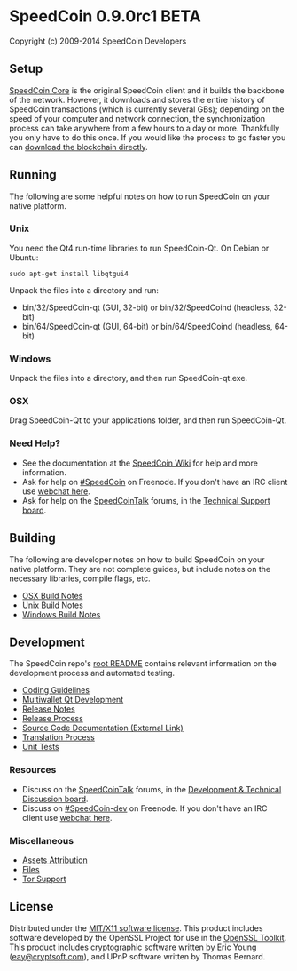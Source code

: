 SpeedCoin 0.9.0rc1 BETA
=====================

Copyright (c) 2009-2014 SpeedCoin Developers


Setup
---------------------
[SpeedCoin Core](http://SpeedCoin.org/en/download) is the original SpeedCoin client and it builds the backbone of the network. However, it downloads and stores the entire history of SpeedCoin transactions (which is currently several GBs); depending on the speed of your computer and network connection, the synchronization process can take anywhere from a few hours to a day or more. Thankfully you only have to do this once. If you would like the process to go faster you can [download the blockchain directly](https://SpeedCointalk.org/index.php?topic=145386.0).

Running
---------------------
The following are some helpful notes on how to run SpeedCoin on your native platform. 

### Unix

You need the Qt4 run-time libraries to run SpeedCoin-Qt. On Debian or Ubuntu:

	sudo apt-get install libqtgui4

Unpack the files into a directory and run:

- bin/32/SpeedCoin-qt (GUI, 32-bit) or bin/32/SpeedCoind (headless, 32-bit)
- bin/64/SpeedCoin-qt (GUI, 64-bit) or bin/64/SpeedCoind (headless, 64-bit)



### Windows

Unpack the files into a directory, and then run SpeedCoin-qt.exe.

### OSX

Drag SpeedCoin-Qt to your applications folder, and then run SpeedCoin-Qt.

### Need Help?

* See the documentation at the [SpeedCoin Wiki](https://en.SpeedCoin.it/wiki/Main_Page)
for help and more information.
* Ask for help on [#SpeedCoin](http://webchat.freenode.net?channels=SpeedCoin) on Freenode. If you don't have an IRC client use [webchat here](http://webchat.freenode.net?channels=SpeedCoin).
* Ask for help on the [SpeedCoinTalk](https://SpeedCointalk.org/) forums, in the [Technical Support board](https://SpeedCointalk.org/index.php?board=4.0).

Building
---------------------
The following are developer notes on how to build SpeedCoin on your native platform. They are not complete guides, but include notes on the necessary libraries, compile flags, etc.

- [OSX Build Notes](build-osx.md)
- [Unix Build Notes](build-unix.md)
- [Windows Build Notes](build-msw.md)

Development
---------------------
The SpeedCoin repo's [root README](https://github.com/SpeedCoin/SpeedCoin/blob/master/README.md) contains relevant information on the development process and automated testing.

- [Coding Guidelines](coding.md)
- [Multiwallet Qt Development](multiwallet-qt.md)
- [Release Notes](release-notes.md)
- [Release Process](release-process.md)
- [Source Code Documentation (External Link)](https://dev.visucore.com/SpeedCoin/doxygen/)
- [Translation Process](translation_process.md)
- [Unit Tests](unit-tests.md)

### Resources
* Discuss on the [SpeedCoinTalk](https://SpeedCointalk.org/) forums, in the [Development & Technical Discussion board](https://SpeedCointalk.org/index.php?board=6.0).
* Discuss on [#SpeedCoin-dev](http://webchat.freenode.net/?channels=SpeedCoin) on Freenode. If you don't have an IRC client use [webchat here](http://webchat.freenode.net/?channels=SpeedCoin-dev).

### Miscellaneous
- [Assets Attribution](assets-attribution.md)
- [Files](files.md)
- [Tor Support](tor.md)

License
---------------------
Distributed under the [MIT/X11 software license](http://www.opensource.org/licenses/mit-license.php).
This product includes software developed by the OpenSSL Project for use in the [OpenSSL Toolkit](http://www.openssl.org/). This product includes
cryptographic software written by Eric Young ([eay@cryptsoft.com](mailto:eay@cryptsoft.com)), and UPnP software written by Thomas Bernard.

